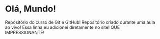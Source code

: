 # Olá, Mundo!

 Repositório do curso de Git e GitHub!
 Repositório criado durante uma aula ao vivo!
 Essa linha eu adicionei diretamente no site! QUE IMPRESSIONANTE!
 
